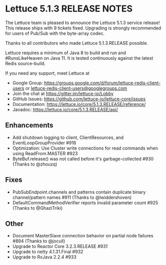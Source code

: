 Lettuce 5.1.3 RELEASE NOTES
===========================

The Lettuce team is pleased to announce the Lettuce 5.1.3 service release! 
This release ships with 9 tickets fixed. Upgrading is strongly recommended 
for users of Pub/Sub with the byte-array codec.

Thanks to all contributors who made Lettuce 5.1.3.RELEASE possible.

Lettuce requires a minimum of Java 8 to build and run and #RunsLikeHeaven on Java 11. 
It is tested continuously against the latest Redis source-build.

If you need any support, meet Lettuce at

* Google Group: https://groups.google.com/d/forum/lettuce-redis-client-users
or lettuce-redis-client-users@googlegroups.com
* Join the chat at https://gitter.im/lettuce-io/Lobby
* GitHub Issues: https://github.com/lettuce-io/lettuce-core/issues
* Documentation: https://lettuce.io/core/5.1.3.RELEASE/reference/
* Javadoc: https://lettuce.io/core/5.1.3.RELEASE/api/

Enhancements
------------
* Add shutdown logging to client, ClientResources, and EventLoopGroupProvider #918
* Optimization: Use Cluster write connections for read commands when using ReadFrom.MASTER #923
* ByteBuf.release() was not called before it's garbage-collected #930 (Thanks to @zhouzq)

Fixes
-----
* PubSubEndpoint.channels and patterns contain duplicate binary channel/pattern names #911 (Thanks to @lwiddershoven)
* DefaultCommandMethodVerifier reports invalid parameter count #925 (Thanks to @GhaziTriki)

Other
-----
* Document MasterSlave connection behavior on partial node failures #894 (Thanks to @jocull)
* Upgrade to Reactor Core 3.2.3.RELEASE #931
* Upgrade to netty 4.1.31.Final #932
* Upgrade to RxJava 2.2.4 #933
